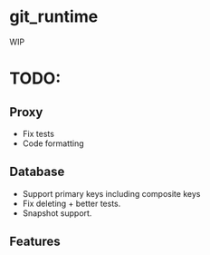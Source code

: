 # git_runtime
WIP

# TODO:

## Proxy

- Fix tests
- Code formatting

## Database

- Support primary keys including composite keys
- Fix deleting + better tests.
- Snapshot support.

## Features
